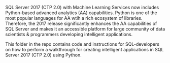 SQL Server 2017 (CTP 2.0) with Machine Learning Services now includes Python-based advanced analytics (AA) capabilities. Python is one of the most popular languages for AA wtih a rich ecosystem of libraries. Therefore, the 2017 release significantly enhances the AA capabilities of SQL Server and makes it an accessible platform for large community of data scientists & programmers developing intelligent applications. 

This folder in the repo contains code and instructions for SQL-developers on how to perform a walkthrough for creating intelligent applications in SQL Server 2017 (CTP 2.0) using Python.

